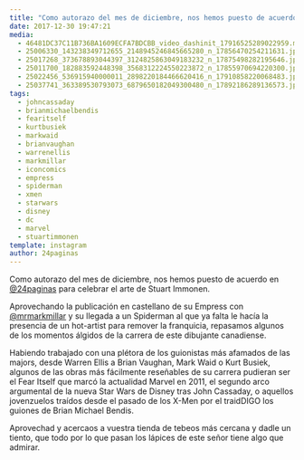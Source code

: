 ```yaml
---
title: "Como autorazo del mes de diciembre, nos hemos puesto de acuerdo en @24paginas para celebrar el arte de Stuart Immonen"
date: 2017-12-30 19:47:21
media: 
  - 46481DC37C11B736BA1609ECFA7BDCBB_video_dashinit_17916525289022959.mp4
  - 25006330_143238349712655_2148945246845665280_n_17856470254211631.jpg
  - 25017268_373678893044397_3124825863049183232_n_17875498282195646.jpg
  - 25011700_182883592448398_3568312224550223872_n_17855970694220300.jpg
  - 25022456_536915940000011_2898220184466620416_n_17910858220068483.jpg
  - 25037741_363389530793073_6879650182049300480_n_17892186289136573.jpg
tags: 
  - johncassaday
  - brianmichaelbendis
  - fearitself
  - kurtbusiek
  - markwaid
  - brianvaughan
  - warrenellis
  - markmillar
  - iconcomics
  - empress
  - spiderman
  - xmen
  - starwars
  - disney
  - dc
  - marvel
  - stuartimmonen
template: instagram
author: 24paginas
---
```


Como autorazo del mes de diciembre, nos hemos puesto de acuerdo en [@24paginas](https://instagram.com/24paginas) para celebrar el arte de Stuart Immonen.


Aprovechando la publicación en castellano de su Empress con [@mrmarkmillar](https://instagram.com/mrmarkmillar) y su llegada a un Spiderman al que ya falta le hacía la presencia de un hot-artist para remover la franquicia, repasamos algunos de los momentos álgidos de la carrera de este dibujante canadiense.


Habiendo trabajado con una plétora de los guionistas más afamados de las majors, desde Warren Ellis a Brian Vaughan, Mark Waid o Kurt Busiek, algunos de las obras más fácilmente reseñables de su carrera pudieran ser el Fear Itself que marcó la actualidad Marvel en 2011, el segundo arco argumental de la nueva Star Wars de Disney tras John Cassaday, o aquellos jovenzuelos traídos desde el pasado de los X-Men por el traidDIGO los guiones de Brian Michael Bendis.


Aprovechad y acercaos a vuestra tienda de tebeos más cercana y dadle un tiento, que todo por lo que pasan los lápices de este señor tiene algo que admirar.



